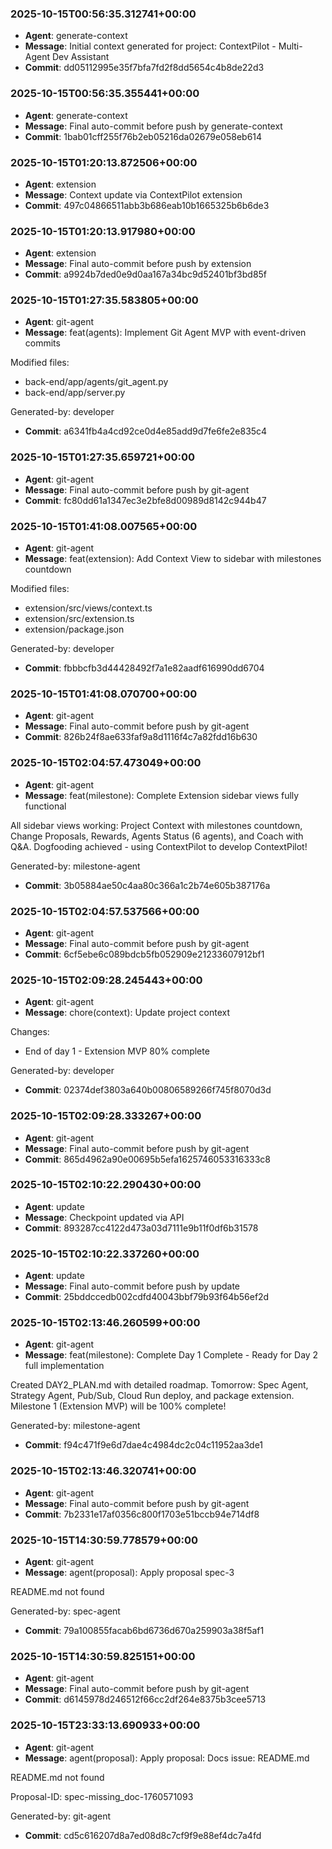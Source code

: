 
### 2025-10-15T00:56:35.312741+00:00
- **Agent**: generate-context
- **Message**: Initial context generated for project: ContextPilot - Multi-Agent Dev Assistant
- **Commit**: dd05112995e35f7bfa7fd2f8dd5654c4b8de22d3

### 2025-10-15T00:56:35.355441+00:00
- **Agent**: generate-context
- **Message**: Final auto-commit before push by generate-context
- **Commit**: 1bab01cff255f76b2eb05216da02679e058eb614

### 2025-10-15T01:20:13.872506+00:00
- **Agent**: extension
- **Message**: Context update via ContextPilot extension
- **Commit**: 497c04866511abb3b686eab10b1665325b6b6de3

### 2025-10-15T01:20:13.917980+00:00
- **Agent**: extension
- **Message**: Final auto-commit before push by extension
- **Commit**: a9924b7ded0e9d0aa167a34bc9d52401bf3bd85f

### 2025-10-15T01:27:35.583805+00:00
- **Agent**: git-agent
- **Message**: feat(agents): Implement Git Agent MVP with event-driven commits

Modified files:
- back-end/app/agents/git_agent.py
- back-end/app/server.py

Generated-by: developer
- **Commit**: a6341fb4a4cd92ce0d4e85add9d7fe6fe2e835c4

### 2025-10-15T01:27:35.659721+00:00
- **Agent**: git-agent
- **Message**: Final auto-commit before push by git-agent
- **Commit**: fc80dd61a1347ec3e2bfe8d00989d8142c944b47

### 2025-10-15T01:41:08.007565+00:00
- **Agent**: git-agent
- **Message**: feat(extension): Add Context View to sidebar with milestones countdown

Modified files:
- extension/src/views/context.ts
- extension/src/extension.ts
- extension/package.json

Generated-by: developer
- **Commit**: fbbbcfb3d44428492f7a1e82aadf616990dd6704

### 2025-10-15T01:41:08.070700+00:00
- **Agent**: git-agent
- **Message**: Final auto-commit before push by git-agent
- **Commit**: 826b24f8ae633faf9a8d1116f4c7a82fdd16b630

### 2025-10-15T02:04:57.473049+00:00
- **Agent**: git-agent
- **Message**: feat(milestone): Complete Extension sidebar views fully functional

All sidebar views working: Project Context with milestones countdown, Change Proposals, Rewards, Agents Status (6 agents), and Coach with Q&A. Dogfooding achieved - using ContextPilot to develop ContextPilot!

Generated-by: milestone-agent
- **Commit**: 3b05884ae50c4aa80c366a1c2b74e605b387176a

### 2025-10-15T02:04:57.537566+00:00
- **Agent**: git-agent
- **Message**: Final auto-commit before push by git-agent
- **Commit**: 6cf5ebe6c089bdcb5fb052909e21233607912bf1

### 2025-10-15T02:09:28.245443+00:00
- **Agent**: git-agent
- **Message**: chore(context): Update project context

Changes:
- End of day 1 - Extension MVP 80% complete

Generated-by: developer
- **Commit**: 02374def3803a640b00806589266f745f8070d3d

### 2025-10-15T02:09:28.333267+00:00
- **Agent**: git-agent
- **Message**: Final auto-commit before push by git-agent
- **Commit**: 865d4962a90e00695b5efa1625746053316333c8

### 2025-10-15T02:10:22.290430+00:00
- **Agent**: update
- **Message**: Checkpoint updated via API
- **Commit**: 893287cc4122d473a03d7111e9b11f0df6b31578

### 2025-10-15T02:10:22.337260+00:00
- **Agent**: update
- **Message**: Final auto-commit before push by update
- **Commit**: 25bddccedb002cdfd40043bbf79b93f64b56ef2d

### 2025-10-15T02:13:46.260599+00:00
- **Agent**: git-agent
- **Message**: feat(milestone): Complete Day 1 Complete - Ready for Day 2 full implementation

Created DAY2_PLAN.md with detailed roadmap. Tomorrow: Spec Agent, Strategy Agent, Pub/Sub, Cloud Run deploy, and package extension. Milestone 1 (Extension MVP) will be 100% complete!

Generated-by: milestone-agent
- **Commit**: f94c471f9e6d7dae4c4984dc2c04c11952aa3de1

### 2025-10-15T02:13:46.320741+00:00
- **Agent**: git-agent
- **Message**: Final auto-commit before push by git-agent
- **Commit**: 7b2331e17af0356c800f1703e51bccb94e714df8

### 2025-10-15T14:30:59.778579+00:00
- **Agent**: git-agent
- **Message**: agent(proposal): Apply proposal spec-3

README.md not found

Generated-by: spec-agent
- **Commit**: 79a100855facab6bd6736d670a259903a38f5af1

### 2025-10-15T14:30:59.825151+00:00
- **Agent**: git-agent
- **Message**: Final auto-commit before push by git-agent
- **Commit**: d6145978d246512f66cc2df264e8375b3cee5713

### 2025-10-15T23:33:13.690933+00:00
- **Agent**: git-agent
- **Message**: agent(proposal): Apply proposal: Docs issue: README.md

README.md not found

Proposal-ID: spec-missing_doc-1760571093

Generated-by: git-agent
- **Commit**: cd5c616207d8a7ed08d8c7cf9f9e88ef4dc7a4fd
